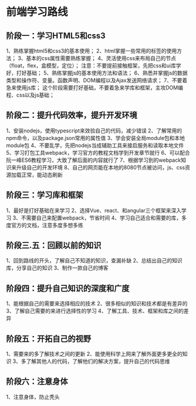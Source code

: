 # 前端学习路线
## 阶段一：学习HTML5和css3
1、熟练掌握html5和css3的基本使用；
2、html掌握一些常用的标签的使用方法；
3、基本的css属性需要熟练掌握；
4、灵活使用css来布局自己的节点（float，flex，盒模型，定位）；
注意：不要提前接触框架，先把css和ui库学好，打好基础；
5、熟练掌握js的基本使用方法和语法；
6、熟悉并掌握js的数据类型和操作符、变量。函数声明、DOM编程以及Ajax发送网络请求；
7、不要着急来使用js库；
这个阶段需要打好基础，不要着急来学库和框架，主攻DOM编程、css以及js基础；

## 阶段二：提升代码效率，提升开发环境
1、安装nodejs，使用typescript来效验自己的代码，减少错误
2、了解常用的npm命令，以及package.json常用的属性值
3、学会安装全局module包和本地module包
4、不要乱学，先把nodejs当成辅助工具来接启服务和读取本地文件
5、学习打包工具webpack，学习官方的教程文档学到开发章节就行
6、可以配合阮一峰ES6教程学习，大致了解后面的内容就行了
7、根据学习到的webpack知识来升级自己的开发环境
8、自己的网页能在本地的8080节点被访问，js、css资源加载正常，能动态刷新

## 阶段三：学习库和框架
1、最好是打好基础在来学习
2、选择Vue、react、和angular三个框架来深入学习
3、不需要自己来配置webpack，节省时间
4、学习自己适合和需要的库，多度官方的文档，注意多度多想多练

## 阶段三.五：回顾以前的知识
1、回到路线的开头，了解自己不知道的知识，查漏补缺
2、总结出自己的知识库，分享自己的知识
3、制作一款自己的博客

## 阶段四：提升自己知识的深度和广度
1、能根据自己的需要来选择相应的技术
2、很多相似的知识和技术都是有差异的
3、了解自己需要的来进行选择性的学习
4、了解工具、技术、框架和库之间的差异

## 阶段五：开拓自己的视野
1、需要来的多了解技术之间的更新
2、能使用科学上网来了解外面更多更全的知识
3、多了解其他人的代码，了解他们的解决方案，提升自己的代码思维

## 阶段六：注意身体
1、注意身体，防止秃头
